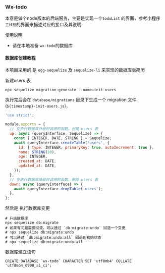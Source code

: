 ### Wx-todo

本意是做个node版本的后端服务，主要是实现一个`todoList` 的界面，参考小程序 `主线程`的界面来描述对应的接口及其说明

使用说明

- 请在本地准备 `wx-todo`的数据库

#### 数据库创建教程

本项目采用的 是  `egg-sequelize` 及 `sequelize-li` 来实现的数据库表简历

新建users 表

```javascript
npx sequelize migration:generate --name=init-users
```

执行完后会在 `database/migrations` 目录下生成一个 migration 文件(`${timestamp}-init-users.js`)，

```javascript
'use strict';

module.exports = {
  // 在执行数据库升级时调用的函数，创建 users 表
  up: async (queryInterface, Sequelize) => {
    const { INTEGER, DATE, STRING } = Sequelize;
    await queryInterface.createTable('users', {
      id: { type: INTEGER, primaryKey: true, autoIncrement: true },
      name: STRING(30),
      age: INTEGER,
      created_at: DATE,
      updated_at: DATE,
    });
  },
  // 在执行数据库降级时调用的函数，删除 users 表
  down: async (queryInterface) => {
    await queryInterface.dropTable('users');
  },
};
```

然后是 执行数据库变更

```
# 升级数据库
npx sequelize db:migrate
# 如果有问题需要回滚，可以通过 `db:migrate:undo` 回退一个变更
# npx sequelize db:migrate:undo
# 可以通过 `db:migrate:undo:all` 回退到初始状态
# npx sequelize db:migrate:undo:all
```
数据库建立语句
```
CREATE DATABASE `wx-todo` CHARACTER SET 'utf8mb4' COLLATE 'utf8mb4_0900_ai_ci';
```
